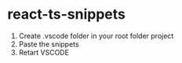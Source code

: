 # react-ts-snippets

1. Create .vscode folder in your root folder project
2. Paste the snippets
3. Retart VSCODE
